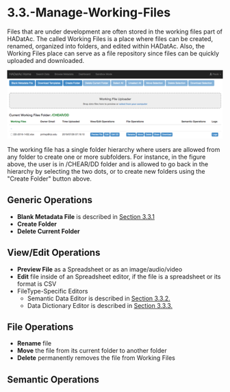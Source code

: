 # 3.3.-Manage-Working-Files

Files that are under development are often stored in the working files part of HADatAc. The called Working Files is a place where files can be created, renamed, organized into folders, and edited within HADatAc. Also, the Working Files place can serve as a file repository since files can be quickly uploaded and downloaded.

![](https://raw.githubusercontent.com/paulopinheiro1234/hadatac-screenshots/master/Sec3/working-files.png)

The working file has a single folder hierarchy where users are allowed from any folder to create one or more subfolders. For instance, in the figure above, the user is in /CHEAR/DD folder and is allowed to go back in the hierarchy by selecting the two dots, or to create new folders using the "Create Folder" button above.

## Generic Operations

* **Blank Metadata File** is described in [Section 3.3.1](3.3.-manage-working-files.md)    
* **Create Folder**
* **Delete Current Folder**

## View/Edit Operations

* **Preview File** as a Spreadsheet or as an image/audio/video
* **Edit** file inside of an Spreadsheet editor, if the file is a spreadsheet or its format is CSV
* FileType-Specific Editors
  * Semantic Data Editor is described in [Section 3.3.2.](https://github.com/paulopinheiro1234/hadatac/wiki/3.3.2.-SDD-Editor)   
  * Data Dictionary Editor is described in [Section 3.3.3.](https://github.com/paulopinheiro1234/hadatac/wiki/3.3.3.-Data-Dictionary-Editor) 

## File Operations

* **Rename** file 
* **Move** the file from its current folder to another folder
* **Delete** permanently removes the file from Working Files 

## Semantic Operations

